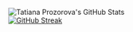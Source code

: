 ![Tatiana Prozorova's GitHub Stats](https://github-readme-stats.vercel.app/api?username=tatianaprozorova&show_icons=true&rank_icon=github&theme=tokyonight)
<br>[![GitHub Streak](http://github-readme-streak-stats.herokuapp.com?user=tatianaprozorova&theme=tokyonight&date_format=j%20M%5B%20Y%5D)](https://git.io/streak-stats)
<!--[![Top Langs](https://github-readme-stats.vercel.app/api/top-langs/?username=tatianaprozorova)](https://github.com/tatianaprozorova/github-readme-stats.vercel.app/api?username=tatianaprozorova&show_icons=true&rank_icon=github&theme=tokyonight)

### Hi there 👋
**TatianaProzorova/TatianaProzorova** is a ✨ _special_ ✨ repository because its `README.md` (this file) appears on your GitHub profile.
Here are some ideas to get you started:
- 🔭 I’m currently working on ...
- 🌱 I’m currently learning C#
- 👯 I’m looking to collaborate on ...
- 🤔 I’m looking for help with ...
- 💬 Ask me about ...
- 📫 How to reach me: ...
- 😄 Pronouns: ...
- ⚡ Fun fact: ...
-->
